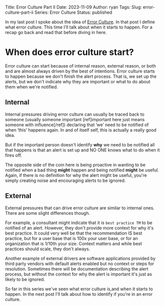 Title: Error Culture Part II
Date: 2023-11-09
Author: ryan
Tags:
Slug: error-culture-part-ii
Series: Error Culture
Status: published

In my last post I spoke about the idea of [Error Culture](https://www.ryancheley.com/2023/10/29/error-culture/). In that post I define what error culture. This time I'll talk about when it starts to happen. For a recap go back and read that before diving in here.

# When does error culture start?

Error culture can start because of internal reason, external reason, or both and are almost always driven by the best of intentions. Error culture starts to happen because we don't finish the alert process. That is, we set up the alerts, but we don't indicate why they are important or what to do about them when we're notified.

## Internal

Internal pressures driving error culture can usually be traced back to someone (usually someone important [ref]important here just means someone with influence[/ref]) declaring that ‘we’ need to be notified of when ‘this’ happens again. In and of itself self, this is actually a really good idea.

But if the important person doesn't identify **why** we need to be notified all that happens is that an alert is set up and NO ONE knows what to do when it fires off.

The opposite side of the coin here is being proactive in wanting to be notified when a bad thing **might** happen and being notified **might** be useful. Again, if there is no definition for why the alert might be useful, you're simply creating noise and encouraging alerts to be ignored.

## External

External pressures that can drive error culture are similar to internal ones. There are some slight differences though.

For example, a consultant might indicate that it is `best practice TM` to be notified of an alert. However, they don't provide more context for why it's best practice. It could very well be that the recommendation IS best practice, but for a user base that is 100x your user base, or for an organization that is 1/10th your size. Context matters and while best practices should scale, they don't always.

Another example of external drivers are software applications provided by third party vendors with default alerts enabled but no context or steps for resolution. Sometimes there will be documentation describing the alert process, but without the context for why the alert is important it's just as likely to be ignored.

So far in this series we've seen what error culture is,and when it starts to happen. In the next post I'll talk about how to identify if you're in an error culture.

